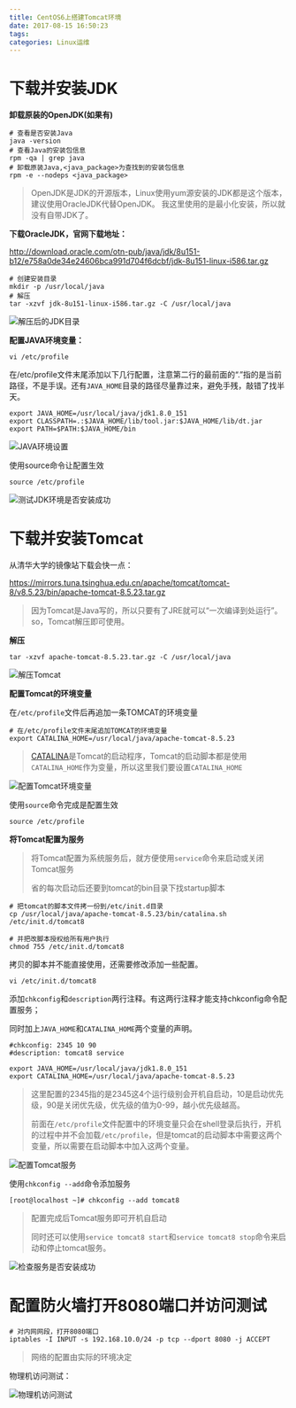 ```yaml
---
title: CentOS6上搭建Tomcat环境
date: 2017-08-15 16:50:23
tags:
categories: Linux运维
---
```


# 下载并安装JDK

**卸载原装的OpenJDK(如果有)**

```shell
# 查看是否安装Java
java -version
# 查看Java的安装包信息
rpm -qa | grep java
# 卸载原装Java,<java_package>为查找到的安装包信息
rpm -e --nodeps <java_package>
```

> OpenJDK是JDK的开源版本，Linux使用yum源安装的JDK都是这个版本，建议使用OracleJDK代替OpenJDK。
> 我这里使用的是最小化安装，所以就没有自带JDK了。

**下载OracleJDK，官网下载地址：**

http://download.oracle.com/otn-pub/java/jdk/8u151-b12/e758a0de34e24606bca991d704f6dcbf/jdk-8u151-linux-i586.tar.gz

```shell
# 创建安装目录
mkdir -p /usr/local/java
# 解压
tar -xzvf jdk-8u151-linux-i586.tar.gz -C /usr/local/java
```

![解压后的JDK目录](http://img-blog.csdn.net/20171128143021657?watermark/2/text/aHR0cDovL2Jsb2cuY3Nkbi5uZXQvSG9sbW9meQ==/font/5a6L5L2T/fontsize/400/fill/I0JBQkFCMA==/dissolve/70/gravity/SouthEast)

**配置JAVA环境变量：**

```
vi /etc/profile
```

在/etc/profile文件末尾添加以下几行配置，注意第二行的最前面的“.”指的是当前路径，不是手误。还有`JAVA_HOME`目录的路径尽量靠过来，避免手残，敲错了找半天。

```shell
export JAVA_HOME=/usr/local/java/jdk1.8.0_151
export CLASSPATH=.:$JAVA_HOME/lib/tool.jar:$JAVA_HOME/lib/dt.jar
export PATH=$PATH:$JAVA_HOME/bin
```

![JAVA环境设置](http://img-blog.csdn.net/20171128143120386?watermark/2/text/aHR0cDovL2Jsb2cuY3Nkbi5uZXQvSG9sbW9meQ==/font/5a6L5L2T/fontsize/400/fill/I0JBQkFCMA==/dissolve/70/gravity/SouthEast)

使用source命令让配置生效

```shell
source /etc/profile
```

![测试JDK环境是否安装成功](http://img-blog.csdn.net/20171128143347441?watermark/2/text/aHR0cDovL2Jsb2cuY3Nkbi5uZXQvSG9sbW9meQ==/font/5a6L5L2T/fontsize/400/fill/I0JBQkFCMA==/dissolve/70/gravity/SouthEast)

# 下载并安装Tomcat

从清华大学的镜像站下载会快一点：

https://mirrors.tuna.tsinghua.edu.cn/apache/tomcat/tomcat-8/v8.5.23/bin/apache-tomcat-8.5.23.tar.gz

> 因为Tomcat是Java写的，所以只要有了JRE就可以“一次编译到处运行”。so，Tomcat解压即可使用。

**解压**

```shell
tar -xzvf apache-tomcat-8.5.23.tar.gz -C /usr/local/java
```

![解压Tomcat](http://img-blog.csdn.net/20171128143448805?watermark/2/text/aHR0cDovL2Jsb2cuY3Nkbi5uZXQvSG9sbW9meQ==/font/5a6L5L2T/fontsize/400/fill/I0JBQkFCMA==/dissolve/70/gravity/SouthEast)

**配置Tomcat的环境变量**

在`/etc/profile`文件后再追加一条TOMCAT的环境变量

```shell
# 在/etc/profile文件末尾追加TOMCAT的环境变量
export CATALINA_HOME=/usr/local/java/apache-tomcat-8.5.23
```

> [CATALINA](http://tomcat.apache.org/tomcat-8.0-doc/api/org/apache/catalina/startup/Catalina.html)是Tomcat的启动程序，Tomcat的启动脚本都是使用`CATALINA_HOME`作为变量，所以这里我们要设置`CATALINA_HOME`

![配置Tomcat环境变量](http://img-blog.csdn.net/20171128143533299?watermark/2/text/aHR0cDovL2Jsb2cuY3Nkbi5uZXQvSG9sbW9meQ==/font/5a6L5L2T/fontsize/400/fill/I0JBQkFCMA==/dissolve/70/gravity/SouthEast)

使用`source`命令完成是配置生效

```shell
source /etc/profile
```

**将Tomcat配置为服务**

> 将Tomcat配置为系统服务后，就方便使用`service`命令来启动或关闭Tomcat服务
>
> 省的每次启动后还要到tomcat的bin目录下找startup脚本

```shell
# 把tomcat的脚本文件拷一份到/etc/init.d目录
cp /usr/local/java/apache-tomcat-8.5.23/bin/catalina.sh /etc/init.d/tomcat8

# 并把改脚本授权给所有用户执行
chmod 755 /etc/init.d/tomcat8
```

拷贝的脚本并不能直接使用，还需要修改添加一些配置。

```shell
vi /etc/init.d/tomcat8
```

添加`chkconfig`和`description`两行注释。有这两行注释才能支持chkconfig命令配置服务；

同时加上`JAVA_HOME`和`CATALINA_HOME`两个变量的声明。

```shell
#chkconfig: 2345 10 90
#description: tomcat8 service

export JAVA_HOME=/usr/local/java/jdk1.8.0_151
export CATALINA_HOME=/usr/local/java/apache-tomcat-8.5.23
```

> 这里配置的2345指的是2345这4个运行级别会开机自启动，10是启动优先级，90是关闭优先级，优先级的值为0-99，越小优先级越高。
>
> 前面在`/etc/profile`文件配置中的环境变量只会在shell登录后执行，开机的过程中并不会加载`/etc/profile`，但是tomcat的启动脚本中需要这两个变量，所以需要在启动脚本中加入这两个变量。

![配置Tomcat服务](http://img-blog.csdn.net/20171128143715873?watermark/2/text/aHR0cDovL2Jsb2cuY3Nkbi5uZXQvSG9sbW9meQ==/font/5a6L5L2T/fontsize/400/fill/I0JBQkFCMA==/dissolve/70/gravity/SouthEast)

使用`chkconfig --add`命令添加服务

```shell
[root@localhost ~]# chkconfig --add tomcat8
```

> 配置完成后Tomcat服务即可开机自启动
>
> 同时还可以使用`service tomcat8 start`和`service tomcat8 stop`命令来启动和停止tomcat服务。

![检查服务是否安装成功](http://img-blog.csdn.net/20171128143801312?watermark/2/text/aHR0cDovL2Jsb2cuY3Nkbi5uZXQvSG9sbW9meQ==/font/5a6L5L2T/fontsize/400/fill/I0JBQkFCMA==/dissolve/70/gravity/SouthEast)

# 配置防火墙打开8080端口并访问测试

```shell
# 对内网网段，打开8080端口
iptables -I INPUT -s 192.168.10.0/24 -p tcp --dport 8080 -j ACCEPT
```

> 网络的配置由实际的环境决定

物理机访问测试：

![物理机访问测试](http://img-blog.csdn.net/20171128143833074?watermark/2/text/aHR0cDovL2Jsb2cuY3Nkbi5uZXQvSG9sbW9meQ==/font/5a6L5L2T/fontsize/400/fill/I0JBQkFCMA==/dissolve/70/gravity/SouthEast)
